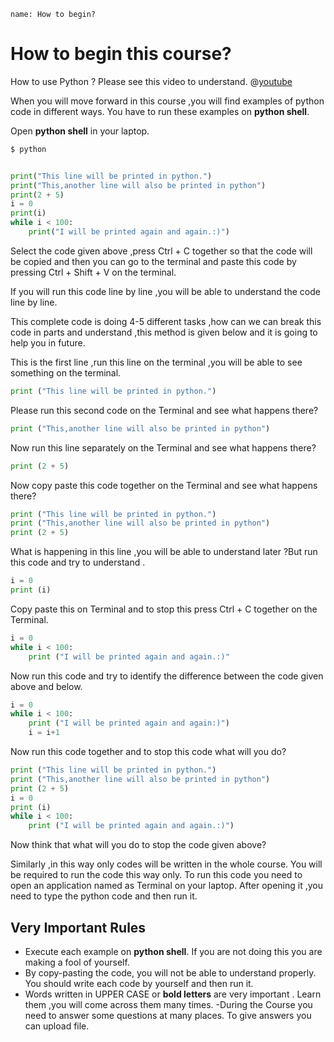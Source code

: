 ﻿```ngMeta
name: How to begin?
```

# How to begin this course?

How to use Python ? Please see this video to understand.
@[youtube](ccPrUbz1oto) 

When you will move forward in this course ,you will find examples of python code in different ways. You have to run these examples  on **python shell**.

Open **python shell** in your  laptop.
```sh
$ python
```

```python

print("This line will be printed in python.")
print("This,another line will also be printed in python")
print(2 + 5)
i = 0
print(i)
while i < 100:
    print("I will be printed again and again.:)")

```
Select the code given above ,press Ctrl + C together so that the code will be copied and then you can go to the terminal and paste this code by pressing Ctrl + Shift + V on the terminal.

If you will run this code line by line ,you will be able to understand the code line by line.

This complete code is doing 4-5 different tasks ,how can we can break this code in parts  and understand ,this method is given below and it is going to help you in future.



This is the first line ,run this line on the terminal ,you  will be able to see something on the terminal.
```python
print ("This line will be printed in python.")
```

Please run this second code on the Terminal and see what happens there?
```python
print ("This,another line will also be printed in python")
```

Now run this  line separately on the  Terminal  and see what happens there?
```python
print (2 + 5)
```

Now copy paste this code together on the  Terminal  and see what happens there?
```python
print ("This line will be printed in python.")
print ("This,another line will also be printed in python")
print (2 + 5)
```

What is happening in this line ,you will be able to understand later ?But run this code and try to understand .
```python
i = 0
print (i)
```

Copy paste this on Terminal and to stop this press  Ctrl + C  together on the Terminal.
```python
i = 0
while i < 100:
    print ("I will be printed again and again.:)"
```

Now run this code  and try to identify the difference between the code given above and below.
```python
i = 0
while i < 100:
    print ("I will be printed again and again:)")
    i = i+1
```


Now run this code together and to stop this code what will you do?
```python
print ("This line will be printed in python.")
print ("This,another line will also be printed in python")
print (2 + 5)
i = 0
print (i)
while i < 100:
    print ("I will be printed again and again.:)")
```
Now think that what will you do to stop the code given above?

Similarly ,in this way only codes will be written  in the whole course. You will be required to run the code this way only. To run this code you need to open an application named as Terminal on your laptop. After opening it ,you need to type the python code and then run it.


## Very Important Rules
- Execute each example on **python shell**. If you are not doing this you are making a fool of yourself.
- By copy-pasting the code, you will not be able to understand properly. You should write each code by yourself and then run it.
- Words written in UPPER CASE  or  **bold letters** are very important . Learn them ,you will come across them many times.
-During the Course  you need to answer some questions at many places. To give answers you can upload file.


